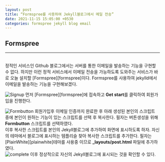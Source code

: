 ```yaml
---
layout: post
title: “Formspree를 사용하여 Jekyll블로그에서 메일 전송”
date: 2021-11-15 15:05:00 +0530
categories: formspree jekyll blog email
---
```


## Formspree
<hr>
<br>
정적인 서비스인 Github 블로그에서는 서버를 통한 이메일을 발송하는 기능을 구현할 수 없다. 하지만 이런 정적 서비스에서 이메일 전송을 가능하도록 도와주는 서비스가 바로 오늘 설치할 [Formspree][formspree]이다.
Formspree를 사용하여 jekylld에서 이메일을 발송하는 기능을 구현해보겠다.
<br>

![Signup](/../image/2021/11/15/"signup.png")
먼저 [Formspree][formspree]에 접속하고 **Get start**를 클릭하여 회원가입을 진행한다.
<br>

![Formbutton](/../image/2021/11/15/"Formbutton.png")
회원가입후 이메일 인증까지 완료한 후 아래 생성된 본인의 스크립트 중에 본인이 원하는 기능이 있는 스크립트를 선택 후 복사한다. 필자는 버튼생성을 위해 **Formbutton** 스크립트를 선택하였다.
<br>
이후 복사한 스크립트를 본인의 Jekyll블로그에 추가하여 화면에 표시하도록 하자. 자신의 테마에서 블로그에 표시하는 템플리슬 찾아 복사한 스크립트를 추가한다. 필자는 [PlainWhite][plainwhite]테마를 사용중 이므로 **_layouts/post.html** 파일에 추가하였다.
<br>
![complete](/../image/2021/11/15/"complete.png")
이후 정상적으로 자신의 Jekyll블로그에 표시되는 것을 확인할 수 있다.

